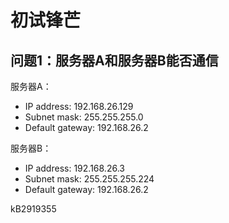# 初试锋芒

## 问题1：服务器A和服务器B能否通信

服务器A：
- IP address: 192.168.26.129
- Subnet mask: 255.255.255.0
- Default gateway: 192.168.26.2

服务器B：
- IP address: 192.168.26.3
- Subnet mask: 255.255.255.224
- Default gateway: 192.168.26.2

kB2919355